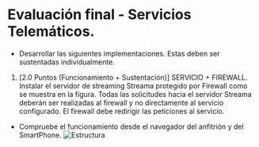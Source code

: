 # Evaluación final - Servicios Telemáticos.

- Desarrollar las siguientes implementaciones. Estas deben ser sustentadas individualmente.
1. [2.0 Puntos (Funcionamiento + Sustentación)] SERVICIO + FIREWALL. Instalar el servidor de
streaming Streama protegido por Firewall como se muestra en la figura. Todas las solicitudes hacia el
servidor Streama deberán ser realizadas al firewall y no directamente al servicio configurado. El firewall
debe redirigir las peticiones al servicio.

- Compruebe el funcionamiento desde el navegador del anfitrión y del SmartPhone.
![Estructura](´Estructura.png')